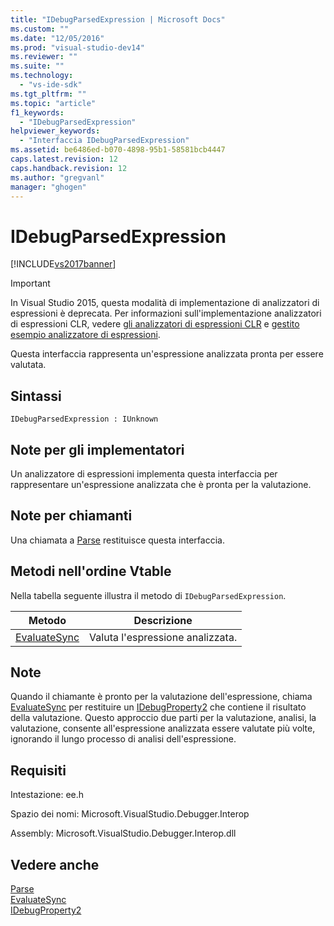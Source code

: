 ```yaml
---
title: "IDebugParsedExpression | Microsoft Docs"
ms.custom: ""
ms.date: "12/05/2016"
ms.prod: "visual-studio-dev14"
ms.reviewer: ""
ms.suite: ""
ms.technology: 
  - "vs-ide-sdk"
ms.tgt_pltfrm: ""
ms.topic: "article"
f1_keywords: 
  - "IDebugParsedExpression"
helpviewer_keywords: 
  - "Interfaccia IDebugParsedExpression"
ms.assetid: be6486ed-b070-4898-95b1-58581bcb4447
caps.latest.revision: 12
caps.handback.revision: 12
ms.author: "gregvanl"
manager: "ghogen"
---
```

# IDebugParsedExpression
[!INCLUDE[vs2017banner](../../../code-quality/includes/vs2017banner.md)]

> [!IMPORTANT]
>  In Visual Studio 2015, questa modalità di implementazione di analizzatori di espressioni è deprecata. Per informazioni sull'implementazione analizzatori di espressioni CLR, vedere [gli analizzatori di espressioni CLR](https://github.com/Microsoft/ConcordExtensibilitySamples/wiki/CLR-Expression-Evaluators) e [gestito esempio analizzatore di espressioni](https://github.com/Microsoft/ConcordExtensibilitySamples/wiki/Managed-Expression-Evaluator-Sample).  
  
 Questa interfaccia rappresenta un'espressione analizzata pronta per essere valutata.  
  
## Sintassi  
  
```  
IDebugParsedExpression : IUnknown  
```  
  
## Note per gli implementatori  
 Un analizzatore di espressioni implementa questa interfaccia per rappresentare un'espressione analizzata che è pronta per la valutazione.  
  
## Note per chiamanti  
 Una chiamata a [Parse](../../../extensibility/debugger/reference/idebugexpressionevaluator-parse.md) restituisce questa interfaccia.  
  
## Metodi nell'ordine Vtable  
 Nella tabella seguente illustra il metodo di `IDebugParsedExpression`.  
  
|Metodo|Descrizione|  
|------------|-----------------|  
|[EvaluateSync](../../../extensibility/debugger/reference/idebugparsedexpression-evaluatesync.md)|Valuta l'espressione analizzata.|  
  
## Note  
 Quando il chiamante è pronto per la valutazione dell'espressione, chiama [EvaluateSync](../../../extensibility/debugger/reference/idebugparsedexpression-evaluatesync.md) per restituire un [IDebugProperty2](../../../extensibility/debugger/reference/idebugproperty2.md) che contiene il risultato della valutazione. Questo approccio due parti per la valutazione, analisi, la valutazione, consente all'espressione analizzata essere valutate più volte, ignorando il lungo processo di analisi dell'espressione.  
  
## Requisiti  
 Intestazione: ee.h  
  
 Spazio dei nomi: Microsoft.VisualStudio.Debugger.Interop  
  
 Assembly: Microsoft.VisualStudio.Debugger.Interop.dll  
  
## Vedere anche  
 [Parse](../../../extensibility/debugger/reference/idebugexpressionevaluator-parse.md)   
 [EvaluateSync](../../../extensibility/debugger/reference/idebugparsedexpression-evaluatesync.md)   
 [IDebugProperty2](../../../extensibility/debugger/reference/idebugproperty2.md)